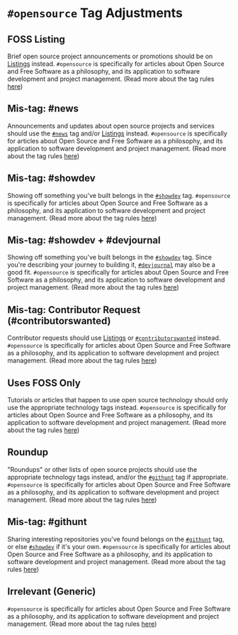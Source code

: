 # `#opensource` Tag Adjustments

## FOSS Listing

Brief open source project announcements or promotions should be on [Listings](https://dev.to/listings) instead. `#opensource` is specifically for articles about Open Source and Free Software as a philosophy, and its application to software development and project management. (Read more about the tag rules [here](https://dev.to/codemouse92/updated-opensource-tag-guidelines-55m5))

## Mis-tag: #news

Announcements and updates about open source projects and services should use the [`#news`](https://dev.to/t/news) tag and/or [Listings](https://dev.to/listings) instead. `#opensource` is specifically for articles about Open Source and Free Software as a philosophy, and its application to software development and project management. (Read more about the tag rules [here](https://dev.to/codemouse92/updated-opensource-tag-guidelines-55m5))

## Mis-tag: #showdev

Showing off something you've built belongs in the [`#showdev`](https://dev.to/t/showdev) tag. `#opensource` is specifically for articles about Open Source and Free Software as a philosophy, and its application to software development and project management. (Read more about the tag rules [here](https://dev.to/codemouse92/updated-opensource-tag-guidelines-55m5))

## Mis-tag: #showdev + #devjournal

Showing off something you've built belongs in the [`#showdev`](https://dev.to/t/showdev) tag. Since you're describing your journey to building it, [`#devjournal`](https://dev.to/t/devjournal) may also be a good fit. `#opensource` is specifically for articles about Open Source and Free Software as a philosophy, and its application to software development and project management. (Read more about the tag rules [here](https://dev.to/codemouse92/updated-opensource-tag-guidelines-55m5))

## Mis-tag: Contributor Request (#contributorswanted)

Contributor requests should use [Listings](https://dev.to/listings) or [`#contributorswanted`](https://dev.to/contributorswanted) instead. `#opensource` is specifically for articles about Open Source and Free Software as a philosophy, and its application to software development and project management. (Read more about the tag rules [here](https://dev.to/codemouse92/updated-opensource-tag-guidelines-55m5))

## Uses FOSS Only

Tutorials or articles that happen to use open source technology should only use the appropriate technology tags instead. `#opensource` is specifically for articles about Open Source and Free Software as a philosophy, and its application to software development and project management. (Read more about the tag rules [here](https://dev.to/codemouse92/updated-opensource-tag-guidelines-55m5))

## Roundup

"Roundups" or other lists of open source projects should use the appropriate technology tags instead, and/or the [`#githunt`](https://dev.to/t/githunt) tag if appropriate. `#opensource` is specifically for articles about Open Source and Free Software as a philosophy, and its application to software development and project management. (Read more about the tag rules [here](https://dev.to/codemouse92/updated-opensource-tag-guidelines-55m5))

## Mis-tag: #githunt

Sharing interesting repositories you've found belongs on the [`#githunt`](https://dev.to/t/githunt) tag, or else [`#showdev`](https://dev.to/t/showdev) if it's your own. `#opensource` is specifically for articles about Open Source and Free Software as a philosophy, and its application to software development and project management. (Read more about the tag rules [here](https://dev.to/codemouse92/updated-opensource-tag-guidelines-55m5))

## Irrelevant (Generic)

`#opensource` is specifically for articles about Open Source and Free Software as a philosophy, and its application to software development and project management. (Read more about the tag rules [here](https://dev.to/codemouse92/updated-opensource-tag-guidelines-55m5))
